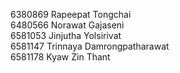 6380869 Rapeepat Tongchai		  
6480566 Norawat Gajaseni		  
6581053 Jinjutha Yolsirivat                               
6581147 Trinnaya Damrongpatharawat                
6581178 Kyaw Zin Thant   
